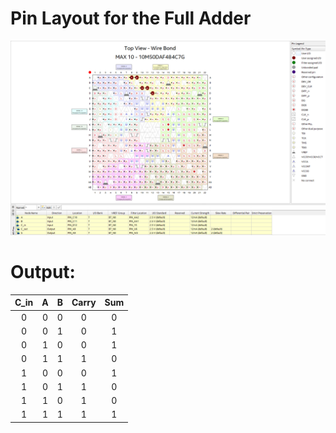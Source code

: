 # Pin Layout for the Full Adder

<img src="/Year%202/Digital%20Design/.assets/E04_Run2_PinLayout.png" alt="Pin Layout for the Full Adder" title="Pin Layout for the Full Adder" data-align="center">

# Output:

| C_in |  A  |  B  | Carry | Sum |
| :--: | :-: | :-: | :---: | :-: |
|  0   |  0  |  0  |   0   |  0  |
|  0   |  0  |  1  |   0   |  1  |
|  0   |  1  |  0  |   0   |  1  |
|  0   |  1  |  1  |   1   |  0  |
|  1   |  0  |  0  |   0   |  1  |
|  1   |  0  |  1  |   1   |  0  |
|  1   |  1  |  0  |   1   |  0  |
|  1   |  1  |  1  |   1   |  1  |

